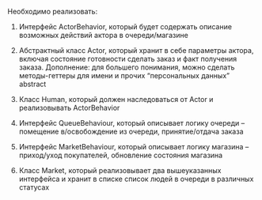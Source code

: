 Необходимо реализовать:

1. Интерфейс ActorBehavior,
   который будет содержать
   описание возможных
   действий актора в
   очереди/магазине
2. Абстрактный класс Actor,
   который хранит в себе
   параметры актора, включая
   состояние готовности сделать
   заказ и факт получения
   заказа.
   Дополнение: для большего понимания, можно сделать методы-геттеры для имени и прочих
   “персональных данных” abstract
3. Класс Human, который должен наследоваться от Actor и реализовывать ActorBehavior

4. Интерфейс QueueBehaviour, который описывает
   логику очереди – помещение в/освобождение из
   очереди, принятие/отдача заказа
5. Интерфейс MarketBehaviour, который описывает
   логику магазина – приход/уход покупателей,
   обновление состояния магазина
6. Класс Market, который реализовывает два
   вышеуказанных интерфейса и хранит в списке
   список людей в очереди в различных статусах